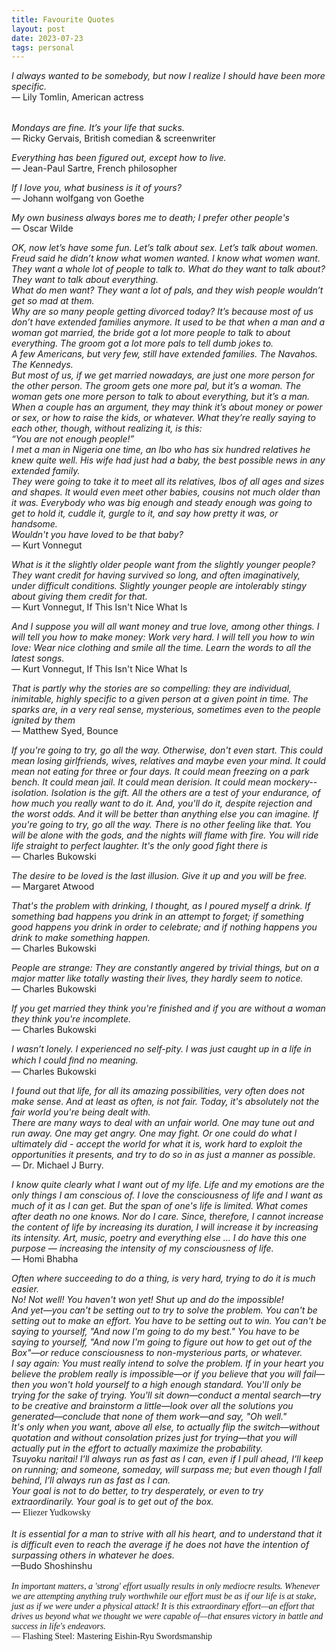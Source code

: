 ```yaml
---
title: Favourite Quotes
layout: post
date: 2023-07-23
tags: personal
---
```

<p style="margin-bottom: 32px" class="body"><span><em>I always wanted to be somebody, but now I realize I should have been more specific.</em></span><br><span>— Lily Tomlin, American actress</span></p><p class="body"><span><em>Mondays are fine. It’s your life that sucks.</em></span><br><span>— Ricky Gervais, British comedian &amp; screenwriter</span></p><p class="body"><span><em>Everything has been figured out, except how to live.</em></span><br><span>— Jean-Paul Sartre, French philosopher</span></p><p class="body"><span><em>If I love you, what business is it of yours?</em></span><em><br></em><span>— Johann wolfgang von Goethe</span></p><p class="body"><span><em>My own business always bores me to death; I prefer other people's</em></span><br><span>— Oscar Wilde</span></p><p class="body"><span><em>OK, now let’s have some fun. Let’s talk about sex. Let’s talk about women. Freud said he didn’t know what women wanted. I know what women want. They want a whole lot of people to talk to. What do they want to talk about? They want to talk about everything.</em></span><em><br></em><span><em>What do men want? They want a lot of pals, and they wish people wouldn’t get so mad at them.</em></span><em><br></em><span><em>Why are so many people getting divorced today? It’s because most of us don’t have extended families anymore. It used to be that when a man and a woman got married, the bride got a lot more people to talk to about everything. The groom got a lot more pals to tell dumb jokes to.</em></span><em><br></em><span><em>A few Americans, but very few, still have extended families. The Navahos. The Kennedys.</em></span><em><br></em><span><em>But most of us, if we get married nowadays, are just one more person for the other person. The groom gets one more pal, but it’s a woman. The woman gets one more person to talk to about everything, but it’s a man.</em></span><em><br></em><span><em>When a couple has an argument, they may think it’s about money or power or sex, or how to raise the kids, or whatever. What they’re really saying to each other, though, without realizing it, is this:</em></span><em><br></em><span><em>“You are not enough people!”</em></span><em><br></em><span><em>I met a man in Nigeria one time, an Ibo who has six hundred relatives he knew quite well. His wife had just had a baby, the best possible news in any extended family.</em></span><em><br></em><span><em>They were going to take it to meet all its relatives, Ibos of all ages and sizes and shapes. It would even meet other babies, cousins not much older than it was. Everybody who was big enough and steady enough was going to get to hold it, cuddle it, gurgle to it, and say how pretty it was, or handsome.</em></span><em><br></em><span><em>Wouldn't you have loved to be that baby?</em></span><br><span>— Kurt Vonnegut</span></p><p class="body"><span><em>What is it the slightly older people want from the slightly younger people? They want credit for having survived so long, and often imaginatively, under difficult conditions. Slightly younger people are intolerably stingy about giving them credit for that.</em></span><em><br></em><span>— Kurt Vonnegut, If This Isn't Nice What Is</span></p><p class="body"><span><em>And I suppose you will all want money and true love, among other things. I will tell you how to make money: Work very hard. I will tell you how to win love: Wear nice clothing and smile all the time. Learn the words to all the latest songs.</em></span><br><span>— Kurt Vonnegut, If This Isn't Nice What Is</span></p><p class="body"><span><em>That is partly why the stories are so compelling: they are individual, inimitable, highly specific to a given person at a given point in time. The sparks are, in a very real sense, mysterious, sometimes even to the people ignited by them</em></span><br><span>— Matthew Syed, Bounce</span></p><p class="body"><span><em>If you're going to try, go all the way. Otherwise, don't even start. This could mean losing girlfriends, wives, relatives and maybe even your mind. It could mean not eating for three or four days. It could mean freezing on a park bench. It could mean jail. It could mean derision. It could mean mockery--isolation. Isolation is the gift. All the others are a test of your endurance, of how much you really want to do it. And, you'll do it, despite rejection and the worst odds. And it will be better than anything else you can imagine. If you're going to try, go all the way. There is no other feeling like that. You will be alone with the gods, and the nights will flame with fire. You will ride life straight to perfect laughter. It's the only good fight there is</em></span><br><span>— Charles Bukowski</span></p><p class="body"><span><em>The desire to be loved is the last illusion. Give it up and you will be free.</em></span><br><span>― Margaret Atwood</span></p><p class="body"><span><em>That's the problem with drinking, I thought, as I poured myself a drink. If something bad happens you drink in an attempt to forget; if something good happens you drink in order to celebrate; and if nothing happens you drink to make something happen.</em></span><br><span>— Charles Bukowski</span></p><p class="body"><span><em>People are strange: They are constantly angered by trivial things, but on a major matter like totally wasting their lives, they hardly seem to notice.</em></span><br><span>― Charles Bukowski</span></p><p class="body"><span><em>If you get married they think you're finished and if you are without a woman they think you're incomplete.</em></span><br><span>― Charles Bukowski</span></p><p class="body"><span><em>I wasn’t lonely. I experienced no self-pity. I was just caught up in a life in which I could ﬁnd no meaning.</em></span><br><span>― Charles Bukowski</span></p><p class="body"><span><em>I found out that life, for all its amazing possibilities, very often does not make sense. And at least as often, is not fair. Today, it's absolutely not the fair world you're being dealt with.</em></span><br><span><em>There are many ways to deal with an unfair world. One may tune out and run away. One may get angry. One may fight. Or one could do what I ultimately did - accept the world for what it is, work hard to exploit the opportunities it presents, and try to do so in as just a manner as possible.</em></span><br><span>— Dr. Michael J Burry.</span></p><p class="body"><span><em>I know quite clearly what I want out of my life. Life and my emotions are the only things I am conscious of. I love the consciousness of life and I want as much of it as I can get. But the span of one's life is limited. What comes after death no one knows. Nor do I care. Since, therefore, I cannot increase the content of life by increasing its duration, I will increase it by increasing its intensity. Art, music, poetry and everything else … I do have this one purpose — increasing the intensity of my consciousness of life.</em></span><br><span>— Homi Bhabha</span></p><p class="body"><span><em>Often where succeeding to do a thing, is very hard, trying to do it is much easier.</em></span><em><br></em><span><em>No!  Not well!  You haven't won yet!  Shut up and do the impossible!</em></span><em><br></em><span><em>And yet—you can't be setting out to try to solve the problem.  You can't be setting out to make an effort.  You have to be setting out to win.  You can't be saying to yourself, "And now I'm going to do my best."  You have to be saying to yourself, "And now I'm going to figure out how to get out of the Box"—or reduce consciousness to non-mysterious parts, or whatever.</em></span><em><br></em><span><em>I say again:  You must really intend to solve the problem.  If in your heart you believe the problem really is impossible—or if you believe that you will fail—then you won't hold yourself to a high enough standard.  You'll only be trying for the sake of trying.  You'll sit down—conduct a mental search—try to be creative and brainstorm a little—look over all the solutions you generated—conclude that none of them work—and say, "Oh well."</em></span><em><br></em><span><em>It's only when you want, above all else, to actually  flip the switch—without quotation and without consolation prizes just for trying—that you will actually put in the effort to actually maximize the probability.</em></span><em><br></em><span><em>Tsuyoku naritai! I’ll always run as fast as I can, even if I pull ahead, I’ll keep on running; and someone, someday, will surpass me; but even though I fall behind, I’ll always run as fast as I can.</em></span><em><br></em><span><em>Your goal is not to do better, to try desperately, or even to try extraordinarily.  Your goal is to get out of the box.</em></span><br><span>— </span><span style="color: rgb(32, 33, 36); text-transform: none; letter-spacing: normal; font-family: Calibri Regular; font-weight: 400">Eliezer Yudkowsky</span><br><br><span><em>It is essential for a man to strive with all his heart, and to understand that it is difficult even to reach the average if he does not have the intention of surpassing others in whatever he does.</em><br>—Budo Shoshinshu</span><br><br><span style="--fontSizeDesktop: 16px; font-family: Calibri Regular; font-weight: 400"><em>In important matters, a 'strong' effort usually results in only mediocre results.  Whenever we are attempting anything truly worthwhile our effort must be as if our life is at stake, just as if we were under a physical attack!  It is this extraordinary effort—an effort that drives us beyond what we thought we were capable of—that ensures victory in battle and success in life's endeavors.</em></span><br><span style="--fontSizeDesktop: 16px; font-family: Calibri Regular; font-weight: 400">— Flashing Steel: Mastering Eishin-Ryu Swordsmanship</span><br><br></p>